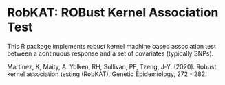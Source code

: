 # RobKAT: ROBust Kernel Association Test

This R package implements robust kernel machine based association test between a continuous response and a set of covariates (typically SNPs). 

Martinez, K, Maity, A. Yolken, RH, Sullivan, PF, Tzeng, J‐Y. (2020). Robust kernel association testing (RobKAT), Genetic Epidemiology, 272 - 282.
